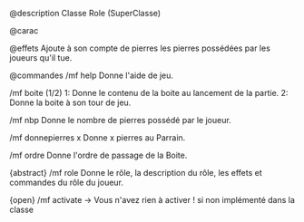 @description
Classe Role (SuperClasse)

@carac

@effets
Ajoute à son compte de pierres les pierres possédées par les joueurs qu'il tue.

@commandes
/mf help
Donne l'aide de jeu.

/mf boite (1/2)
1: Donne le contenu de la boite au lancement de la partie.
2: Donne la boite à son tour de jeu.

/mf nbp
Donne le nombre de pierres possédé par le joueur.

/mf donnepierres x
Donne x pierres au Parrain.

/mf ordre
Donne l'ordre de passage de la Boite.

{abstract} /mf role
Donne le rôle, la description du rôle, les effets et commandes du rôle du joueur.

{open} /mf activate
-> Vous n'avez rien à activer ! si non implémenté dans la classe